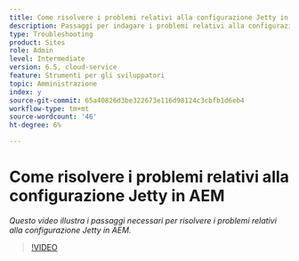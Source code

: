```yaml
---
title: Come risolvere i problemi relativi alla configurazione Jetty in AEM
description: Passaggi per indagare i problemi relativi alla configurazione di jetty
type: Troubleshooting
product: Sites
role: Admin
level: Intermediate
version: 6.5, cloud-service
feature: Strumenti per gli sviluppatori
topic: Amministrazione
index: y
source-git-commit: 65a40826d3be322673e116d98124c3cbfb1d6eb4
workflow-type: tm+mt
source-wordcount: '46'
ht-degree: 6%

---
```


# Come risolvere i problemi relativi alla configurazione Jetty in AEM

*Questo video illustra i passaggi necessari per risolvere i problemi relativi alla configurazione Jetty in AEM.*

>[!VIDEO](https://video.tv.adobe.com/v/335470?quality=9&learn=on)

